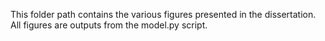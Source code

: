 This folder path contains the various figures presented in the dissertation. All figures are outputs from the model.py script. 
